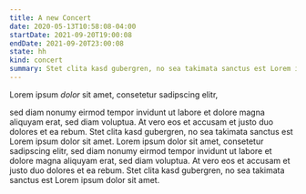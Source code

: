 ```yaml
---
title: A new Concert
date: 2020-05-13T10:58:08-04:00
startDate: 2021-09-20T19:00:08
endDate: 2021-09-20T23:00:08
state: hh
kind: concert
summary: Stet clita kasd gubergren, no sea takimata sanctus est Lorem ipsum dolor sit amet.
---
```


Lorem ipsum *dolor* sit amet, consetetur sadipscing elitr, 

sed diam nonumy eirmod tempor invidunt ut labore et dolore magna aliquyam erat, sed diam voluptua. At vero eos et accusam et justo duo dolores et ea rebum. Stet clita kasd gubergren, no sea takimata sanctus est Lorem ipsum dolor sit amet. Lorem ipsum dolor sit amet, consetetur sadipscing elitr, sed diam nonumy eirmod tempor invidunt ut labore et dolore magna aliquyam erat, sed diam voluptua. At vero eos et accusam et justo duo dolores et ea rebum. Stet clita kasd gubergren, no sea takimata sanctus est Lorem ipsum dolor sit amet.